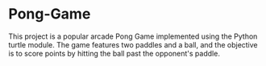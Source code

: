 # Pong-Game
This project is a popular arcade Pong Game implemented using the Python turtle module. The game features two paddles and a ball, and the objective is to score points by hitting the ball past the opponent's paddle.

